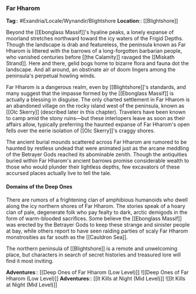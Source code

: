 ### Far Hharom
**Tag**:: #Exandria/Locale/Wynandir/Blightshore
**Location**:: [[Blightshore]]

Beyond the [[Ebonglass Massif]]'s hyaline peaks, a lonely expanse of moorland stretches northward toward the icy waters of the Frigid Depths. Though the landscape is drab and featureless, the peninsula known as Far Hharom is littered with the barrows of a long-forgotten barbarian people, who vanished centuries before [[the Calamity]] ravaged the [[Miskath Strand]]. Here and there, gelid bogs home to bizarre flora and fauna dot the landscape. And all around, an obstinate air of doom lingers among the peninsula's perpetual howling winds.

Far Hharom is a dangerous realm, even by [[Blightshore]]'s standards, and many suggest that the impasse formed by the [[Ebonglass Massif]] is actually a blessing in disguise. The only charted settlement in Far Hharom is an abandoned village on the rocky island west of the peninsula, known as [[Olc Skerry]] (described later in this chapter). Travelers have been known to camp amid the stony ruins—but these interlopers leave as soon as their affairs allow, typically preferring the haunted expanse of Far Hharom's open fells over the eerie isolation of [[Olc Skerry]]'s craggy shores.

The ancient burial mounds scattered across Far Hharom are rumored to be haunted by restless undead that were animated just as the arcane meddling of the Betrayer Gods reached its abominable zenith. Though the antiquities buried within Far Hharom's ancient barrows promise considerable wealth to those who would plunder their lightless depths, few excavators of these accursed places actually live to tell the tale.

#### Domains of the Deep Ones

There are rumors of a frightening clan of amphibious humanoids who dwell along the icy northern shores of Far Hharom. The stories speak of a hoary clan of pale, degenerate folk who pay fealty to dark, arctic demigods in the form of warm-blooded sacrifices. Some believe the [[Ebonglass Massif]] was erected by the Betrayer Gods to keep these strange and sinister people at bay, while others report to have seen raiding parties of scaly Far Hharom monstrosities as far south as the [[Cauldron Sea]].

The northern peninsula of [[Blightshore]] is a remote and unwelcoming place, but characters in search of secret histories and treasured lore will find it most inviting.

**Adventures**:: [[Deep Ones of Far Hharom (Low Level)]]
![[Deep Ones of Far Hharom (Low Level)]]
**Adventures**:: [[It Kills at Night (Mid Level)]]
![[It Kills at Night (Mid Level)]]